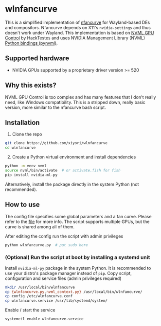 # wlnfancurve

This is a simplified implementation of [nfancurve](https://github.com/nan0s7/nfancurve) for Wayland-based DEs and compositors. Nfancurve depends on X11's `nvidia-settings` and thus doesn't work under Wayland. This implementation is based on [NVML GPU Control](https://github.com/HackTestes/NVML-GPU-Control) by HackTestes and uses NVIDIA Management Library (NVML) [Python bindings (pynvml)](https://pypi.org/project/nvidia-ml-py/).

## Supported hardware

- NVIDIA GPUs supported by a proprietary driver version >= 520

## Why this exists?

NVML GPU Control is too complex and has many features that I don't really need, like Windows compatibility. This is a stripped down, really basic version, more similar to the nfancurve bash script.

## Installation

1. Clone the repo

```bash
git clone https://github.com/xiyori/wlnfancurve
cd wlnfancurve
```

2. Create a Python virtual environment and install dependencies

```bash
python -m venv nvml
source nvml/bin/activate  # or activate.fish for fish
pip install nvidia-ml-py
```

Alternatively, install the package directly in the system Python (not recommended).

## How to use

The config file specifies some global parameters and a fan curve. Please refer to the [file](config) for more info. The script supports multiple GPUs, but the curve is shared among all of them.

After editing the config run the script with admin privileges

```bash
python wlnfancurve.py  # put sudo here
```

### (Optional) Run the script at boot by installing a systemd unit

Install `nvidia-ml-py` package in the system Python. It is recommended to use your distro's package manager instead of `pip`. Copy script, configuration and service files (admin privileges required)

```bash
mkdir /usr/local/bin/wlnfancurve
cp {wlnfancurve.py,nvml_context.py} /usr/local/bin/wlnfancurve/
cp config /etc/wlnfancurve.conf
cp wlnfancurve.service /usr/lib/systemd/system/
```

Enable / start the service

```bash
systemctl enable wlnfancurve.service
```
